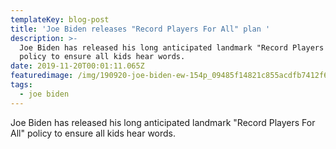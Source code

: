 ```yaml
---
templateKey: blog-post
title: 'Joe Biden releases "Record Players For All" plan '
description: >-
  Joe Biden has released his long anticipated landmark "Record Players For All"
  policy to ensure all kids hear words.
date: 2019-11-20T00:01:11.065Z
featuredimage: /img/190920-joe-biden-ew-154p_09485f14821c855acdfb7412f668c919.jpg
tags:
  - joe biden
---
```

Joe Biden has released his long anticipated landmark "Record Players For All" policy to ensure all kids hear words.
